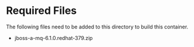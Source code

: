 # Required Files
The following files need to be added to this directory to build this container.
 - jboss-a-mq-6.1.0.redhat-379.zip 
